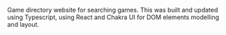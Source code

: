 Game directory website for searching games. This was built and updated using Typescript, using React and Chakra UI for DOM elements modelling and layout.
